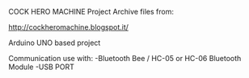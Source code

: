 COCK HERO MACHINE Project Archive files from:
 
 http://cockheromachine.blogspot.it/


Arduino UNO based project


Communication use with:
-Bluetooth Bee / HC-05 or HC-06 Bluetooth Module
-USB PORT

